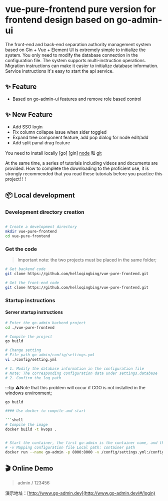 # vue-pure-frontend pure version for frontend design based on go-admin-ui 

The front-end and back-end separation authority management system based on Gin + Vue + Element UI is extremely simple to initialize the system. You only need to modify the database connection in the configuration file. The system supports multi-instruction operations. Migration instructions can make it easier to initialize database information. Service instructions It's easy to start the api service.


## ✨ Feature

- Based on go-admin-ui features and remove role based control

## ✨ New Feature

- Add SSO login
- Fix column collapse issue when sider toggled
- Expand tree component feature, add pop dialog for node edit/add
- Add split panal drag feature


You need to install locally [go] [gin] [node](http://nodejs.org/) 和 [git](https://git-scm.com/)

At the same time, a series of tutorials including videos and documents are provided. How to complete the downloading to the proficient use, it is strongly recommended that you read these tutorials before you practice this project! ! !

## 📦 Local development

### Development directory creation

```bash

# Create a development directory
mkdir vue-pure-frontend
cd vue-pure-frontend
```

### Get the code

> Important note: the two projects must be placed in the same folder;

```bash
# Get backend code
git clone https://github.com/helloqingbing/vue-pure-frontend.git

# Get the front-end code
git clone https://github.com/helloqingbing/vue-pure-frontend.git

```

### Startup instructions

#### Server startup instructions

```bash
# Enter the go-admin backend project
cd ./vue-pure-frontend

# Compile the project
go build

# Change setting 
# File path go-admin/config/settings.yml
vi ./config/setting.yml 

# 1. Modify the database information in the configuration file
# Note: The corresponding configuration data under settings.database
# 2. Confirm the log path
```

:::tip ⚠️Note that this problem will occur if CGO is not installed in the windows environment;

```bash
go build

#### Use docker to compile and start

```shell
# Compile the image
docker build -t kvops .


# Start the container, the first go-admin is the container name, and the second go-admin is the image name
# -v Mapping configuration file Local path: container path
docker run --name go-admin -p 8000:8000 -v /config/settings.yml:/config/settings.yml -d go-admin-server
```

## 🎬 Online Demo
> admin  /  123456

演示地址：[http://www.go-admin.dev](http://www.go-admin.dev/#/login)


